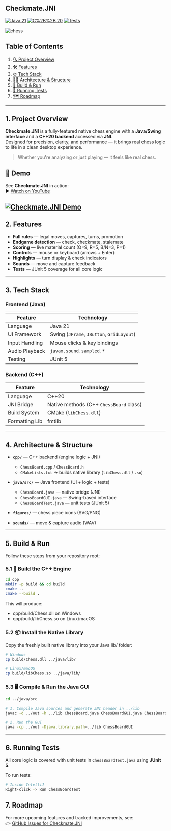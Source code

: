 ## Checkmate.JNI

[![Java 21](https://img.shields.io/badge/Java-21-red?logo=java)](https://www.oracle.com/java/) [![C%2B%2B 20](https://img.shields.io/badge/C%2B%2B-20-blue?logo=c%2B%2B)](https://isocpp.org/) [![Tests](https://img.shields.io/badge/JUnit–5-passing-brightgreen.svg)](https://junit.org/)

![chess](https://github.com/user-attachments/assets/3aa5ff42-2d27-48e5-954b-04ce5e397afb)
## Table of Contents

1. [🔍 Project Overview](#1-project-overview)  
2. [🛠️ Features](#2-features)  
3. [⚙️ Tech Stack](#3-tech-stack)  
4. [🧱📁 Architecture & Structure](#4-architecture--structure)  
5. [🚀 Build & Run](#5-build--run)  
6. [🧪 Running Tests](#6-running-tests)  
7. [🗺️ Roadmap](#7-roadmap)


---

## 1. Project Overview

**Checkmate.JNI** is a fully-featured native chess engine with a **Java/Swing interface** and a **C++20 backend** accessed via **JNI**.  
Designed for precision, clarity, and performance — it brings real chess logic to life in a clean desktop experience.

> Whether you're analyzing or just playing — it feels like real chess.

## 🎥 Demo

See **Checkmate.JNI** in action:  
▶️ [Watch on YouTube](https://www.youtube.com/watch?v=nk1ByrFHavY)

[![Checkmate.JNI Demo](https://img.youtube.com/vi/nk1ByrFHavY/0.jpg)](https://www.youtube.com/watch?v=nk1ByrFHavY)
---

## 2. Features

- **Full rules** — legal moves, captures, turns, promotion  
- **Endgame detection** — check, checkmate, stalemate  
- **Scoring** — live material count (Q=9, R=5, B/N=3, P=1)  
- **Controls** — mouse or keyboard (arrows + Enter)  
- **Highlights** — turn display & check indicators  
- **Sounds** — move and capture feedback  
- **Tests** — JUnit 5 coverage for all core logic


---
## 3. Tech Stack

### Frontend (Java)

| Feature           | Technology                                |
|-------------------|-------------------------------------------|
| Language          | Java 21                                   |
| UI Framework      | Swing (`JFrame`, `JButton`, `GridLayout`) |
| Input Handling    | Mouse clicks & key bindings               |
| Audio Playback    | `javax.sound.sampled.*`                   |
| Testing           | JUnit 5                                   |

### Backend (C++)

| Feature           | Technology                                |
|-------------------|-------------------------------------------|
| Language          | C++20                                     |
| JNI Bridge        | Native methods (C++ `ChessBoard` class)       |
| Build System      | CMake (`libChess.dll`)        |
| Formatting Lib    | fmtlib                                    |


---

## 4. Architecture & Structure

- **`cpp/`** — C++ backend (engine logic + JNI)
  - `ChessBoard.cpp` / `ChessBoard.h`
  - `CMakeLists.txt` → builds native library (`libChess.dll` / `.so`)

- **`java/src/`** — Java frontend (UI + logic + tests)
  - `ChessBoard.java` — native bridge (JNI)
  - `ChessBoardGUI.java` — Swing-based interface
  - `ChessBoardTest.java` — unit tests (JUnit 5)

- **`figures/`** — chess piece icons (SVG/PNG)  
- **`sounds/`** — move & capture audio (WAV)


---

## 5. Build & Run

Follow these steps from your repository root:

### 5.1 🧩 Build the C++ Engine

```bash
cd cpp
mkdir -p build && cd build
cmake ..
cmake --build .
```
This will produce:

- cpp/build/Chess.dll on Windows
- cpp/build/libChess.so on Linux/macOS

### 5.2 📦 Install the Native Library
Copy the freshly built native library into your Java lib/ folder:

```bash
# Windows
cp build/Chess.dll ../java/lib/

# Linux/macOS
cp build/libChess.so ../java/lib/
```

### 5.3 🖥️ Compile & Run the Java GUI

```bash
cd ../java/src

# 1. Compile Java sources and generate JNI header in ../lib
javac -d ../out -h ../lib ChessBoard.java ChessBoardGUI.java ChessBoardTest.java

# 2. Run the GUI
java -cp ../out -Djava.library.path=../lib ChessBoardGUI
```

---

## 6. Running Tests

All core logic is covered with unit tests in `ChessBoardTest.java` using **JUnit 5**.

To run tests:

```bash
# Inside IntelliJ
Right-click -> Run ChessBoardTest
```

## 7. Roadmap

For more upcoming features and tracked improvements, see:  
👉 [GitHub Issues for Checkmate.JNI](https://github.com/jkot16/chess-jni/issues)


